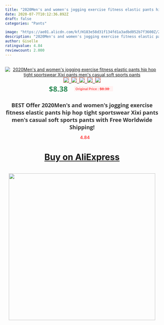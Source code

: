 ```yaml
---
title: "2020Men's and women's jogging exercise fitness elastic pants hip hop tight sportswear Xixi pants men's casual soft sports pants"
date: 2020-07-7T10:12:36.892Z
draft: false
categories: "Pants"

image: "https://ae01.alicdn.com/kf/H183e58d31f134fd1a3adbd052b7f3600Z/2020Men-s-and-women-s-jogging-exercise-fitness-elastic-pants-hip-hop-tight-sportswear-Xixi-pants.jpg"
description: "2020Men's and women's jogging exercise fitness elastic pants hip hop tight sportswear Xixi pants men's casual soft sports pants"
author: Giselle
ratingvalue: 4.84
reviewcount: 2.000
---
```

<br>
<div style="text-align: center;">
<a href="https://s.click.aliexpress.com/e/_AXTlvL" target="_blank" rel="nofollow noopener noreferrer"><img alt="2020Men's and women's jogging exercise fitness elastic pants hip hop tight sportswear Xixi pants men's casual soft sports pants" class="magnifier-image" src="https://ae01.alicdn.com/kf/H183e58d31f134fd1a3adbd052b7f3600Z/2020Men-s-and-women-s-jogging-exercise-fitness-elastic-pants-hip-hop-tight-sportswear-Xixi-pants.jpg_640x640.jpg">
<br>
<img style="border:1px solid salmon" src="https://ae01.alicdn.com/kf/H183e58d31f134fd1a3adbd052b7f3600Z/2020Men-s-and-women-s-jogging-exercise-fitness-elastic-pants-hip-hop-tight-sportswear-Xixi-pants.jpg_120x120.jpg">&nbsp;&nbsp;<img style="border:1px solid salmon" src="https://ae01.alicdn.com/kf/H89e95f619dec4494851c5d73104ca79b3/2020Men-s-and-women-s-jogging-exercise-fitness-elastic-pants-hip-hop-tight-sportswear-Xixi-pants.jpg_120x120.jpg">&nbsp;&nbsp;<img style="border:1px solid salmon" src="https://ae01.alicdn.com/kf/H1e9c63ac52cc4f77b8cb648f91744c14l/2020Men-s-and-women-s-jogging-exercise-fitness-elastic-pants-hip-hop-tight-sportswear-Xixi-pants.jpg_120x120.jpg">&nbsp;&nbsp;<img style="border:1px solid salmon" src="https://ae01.alicdn.com/kf/Hb80c1d482924466bada0f3ff05334360u/2020Men-s-and-women-s-jogging-exercise-fitness-elastic-pants-hip-hop-tight-sportswear-Xixi-pants.jpg_120x120.jpg">&nbsp;&nbsp;<img style="border:1px solid salmon" src="https://ae01.alicdn.com/kf/H523b1b097fa4407ba112e1a1baeaf44cf/2020Men-s-and-women-s-jogging-exercise-fitness-elastic-pants-hip-hop-tight-sportswear-Xixi-pants.jpg_120x120.jpg"></a></div><br0>
<div style="text-align: center;"><span style="background-color: white; border: 0px; box-sizing: border-box; color: seagreen; display: inline-block; font-family: &quot;open sans&quot; , &quot;arial&quot; , &quot;helvetica&quot; , sans-serif , &quot;heiti&quot;; font-size: 24px; font-stretch: inherit; font-weight: 700; line-height: inherit; margin: 0px 10px 0px 0px; padding: 0px; vertical-align: middle;">$8.38 </span>
<span style="background: rgb(255 , 241 , 241); border-radius: 3px; border: 0px; box-sizing: border-box; color: #ff4747; display: inline-block; font-family: inherit; font-size: 12px; font-stretch: inherit; font-style: inherit; font-variant: inherit; font-weight: 600; line-height: inherit; margin: 0px; padding: 2px 5px; transform: scale(0.9); vertical-align: middle;">Original Price : <b style="text-decoration: line-through;">$8.38 </b> &nbsp;&nbsp;</span></div>
<h1 style="color: #333333; display: inline-block; font-family: &quot;open sans&quot; , &quot;arial&quot; , &quot;helvetica&quot; , sans-serif , &quot;heiti&quot;; font-size: 18px; font-stretch: inherit; font-weight: 700; text-align: center;">BEST Offer 2020Men's and women's jogging exercise fitness elastic pants hip hop tight sportswear Xixi pants men's casual soft sports pants with Free Worldwide Shipping!</h1>
<div style="color: #ff4747; text-align: center;">
<img src="https://4.bp.blogspot.com/-M0ZcTcb-5uY/XleCXlxnR4I/AAAAAAAAAEc/OrjgMkXV1oMQFaCRZj5HQwOCBcu3w1FegCPcBGAYYCw/s1600/star.png" style="height: 15px;">&nbsp;<b>4.84</b></div>
<div class="button_cont" align="center"><a class="buynow_a" href="https://s.click.aliexpress.com/e/_AXTlvL" target="_blank" rel="nofollow noopener noreferrer"><H1>Buy on AliExpress</H1></a></div><br>
<div class="separator" style="clear: both; text-align: center;">
<img src="https://lh3.googleusercontent.com/-pTy5HemUv9M/XlePHvY0dAI/AAAAAAAAAE4/0nX5iRUoIWY8eMW9Dpxeirr157OZliDIgCLcBGAsYHQ/s1600/badge.gif" width="480">
</div>
